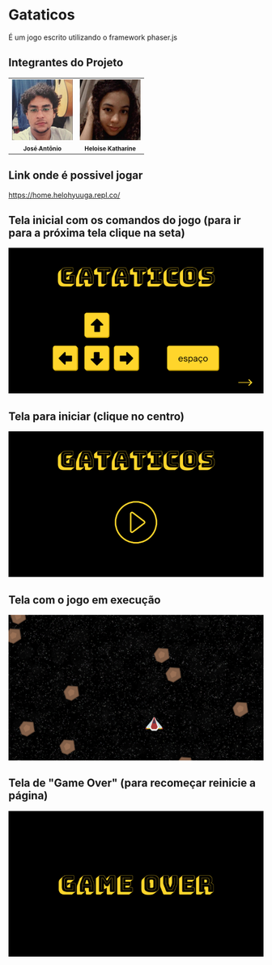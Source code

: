 # Gataticos
É um jogo escrito utilizando o framework phaser.js

## Integrantes do Projeto

<table>
  <tr>
    <td align="center">
      <a href="https://github.com/Josefreitas788">
        <img src="https://github.com/Josefreitas788/Gataticos/blob/master/ImagensParaReadme/jose.jpg" heigth="120px;" width="120px;"  alt="Jose"/><br>
        <sub>
          <b>José Antônio</b>
        </sub>
      </a>
    </td>
    <td align="center">
      <a href="https://github.com/HeloiseKatharine">
        <img src="https://github.com/Josefreitas788/Gataticos/blob/master/ImagensParaReadme/heloise.jpg" heigth="120px;" width="120px;" alt="Heloise"/><br>
        <sub>
          <b>Heloise Katharine</b>
        </sub>
      </a>
    </td>
   </tr>
  </table>
   
## Link onde é possivel jogar
https://home.helohyuuga.repl.co/



## Tela inicial com os comandos do jogo (para ir para a próxima tela clique na seta)
<img src = "https://github.com/Josefreitas788/Gataticos/blob/master/ImagensParaReadme/print1.png">

## Tela para iniciar (clique no centro)
<img src = "https://github.com/Josefreitas788/Gataticos/blob/master/ImagensParaReadme/print2.png">

## Tela com o jogo em execução
<img src = "https://github.com/Josefreitas788/Gataticos/blob/master/ImagensParaReadme/print3.png">

## Tela de "Game Over" (para recomeçar reinicie a página) 
<img src = "https://github.com/Josefreitas788/Gataticos/blob/master/ImagensParaReadme/print4.png">
